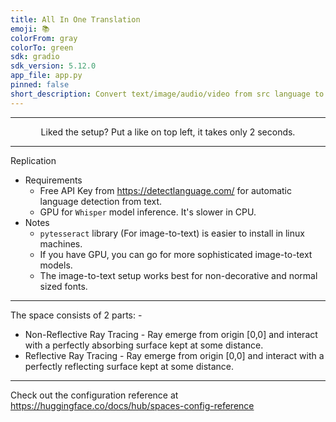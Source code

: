 ```yaml
---
title: All In One Translation
emoji: 📚
colorFrom: gray
colorTo: green
sdk: gradio
sdk_version: 5.12.0
app_file: app.py
pinned: false
short_description: Convert text/image/audio/video from src language to English
---
```

****************************
<p align="center">
    Liked the setup? Put a like on top left, it takes only 2 seconds.
</p>

****************************
Replication
 - Requirements
    - Free API Key from https://detectlanguage.com/ for automatic language detection from text.
    - GPU for `Whisper` model inference. It's slower in CPU.
 - Notes
    - `pytesseract` library (For image-to-text) is easier to install in linux machines.
    - If you have GPU, you can go for more sophisticated image-to-text models.
    - The image-to-text setup works best for non-decorative and normal sized fonts.
*******

The space consists of 2 parts: - 

- Non-Reflective Ray Tracing - Ray emerge from origin [0,0] and interact with a perfectly absorbing surface kept at some distance.
- Reflective Ray Tracing - Ray emerge from origin [0,0] and interact with a perfectly reflecting surface kept at some distance.
********************************************************

Check out the configuration reference at https://huggingface.co/docs/hub/spaces-config-reference